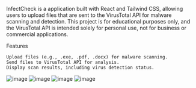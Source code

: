 InfectCheck is a application built with React and Tailwind CSS, allowing users to upload files that are sent to the VirusTotal API for malware scanning and detection.
This project is for educational purposes only, and the VirusTotal API is intended solely for personal use, not for business or commercial applications.

Features

    Upload files (e.g., .exe, .pdf, .docx) for malware scanning.
    Send files to VirusTotal API for analysis.
    Display scan results, including virus detection status.

![image](https://github.com/user-attachments/assets/310229aa-ca38-485d-b05f-188481831e13)
![image](https://github.com/user-attachments/assets/035bbddd-6ad2-4329-b325-58372042e815)
![image](https://github.com/user-attachments/assets/f8e995cb-cc43-4f3f-8bc4-9f60f0e66dd6)
![image](https://github.com/user-attachments/assets/e0acab59-50e2-4162-9890-5746edc1b765)
